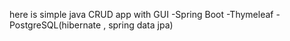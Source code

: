 here is simple java CRUD app with GUI
-Spring Boot
-Thymeleaf
-PostgreSQL(hibernate , spring data jpa)